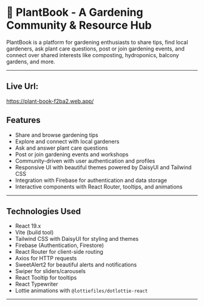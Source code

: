 # 🌿 PlantBook - A Gardening Community & Resource Hub

PlantBook is a platform for gardening enthusiasts to share tips, find local gardeners, ask plant care questions, post or join gardening events, and connect over shared interests like composting, hydroponics, balcony gardens, and more.

---

## Live Url: 
https://plant-book-f2ba2.web.app/


## Features

- Share and browse gardening tips
- Explore and connect with local gardeners
- Ask and answer plant care questions
- Post or join gardening events and workshops
- Community-driven with user authentication and profiles
- Responsive UI with beautiful themes powered by DaisyUI and Tailwind CSS
- Integration with Firebase for authentication and data storage
- Interactive components with React Router, tooltips, and animations

---

## Technologies Used

- React 19.x
- Vite (build tool)
- Tailwind CSS with DaisyUI for styling and themes
- Firebase (Authentication, Firestore)
- React Router for client-side routing
- Axios for HTTP requests
- SweetAlert2 for beautiful alerts and notifications
- Swiper for sliders/carousels
- React Tooltip for tooltips
- React Typewriter
- Lottie animations with `@lottiefiles/dotlottie-react`

---


